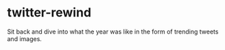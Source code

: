 # twitter-rewind
Sit back and dive into what the year was like in the form of trending tweets and images.
